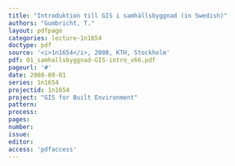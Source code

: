 ```yaml
---
title: "Introduktion till GIS i samhällsbyggnad (in Swedish)"
authors: "Gumbricht, T."
layout: pdfpage
categories: lecture-1n1654
doctype: pdf
source: '<i>1n1654</i>, 2008, KTH, Stockholm'
pdf: 01_samhallsbyggnad-GIS-intro_v66.pdf
pageurl: '#'
date: 2008-09-01
series: 1n1654
projectid: 1n1654
project: "GIS for Built Environment"
pattern:
process:
pages:
number:
issue:
editor:
access: 'pdfaccess'
---
```

